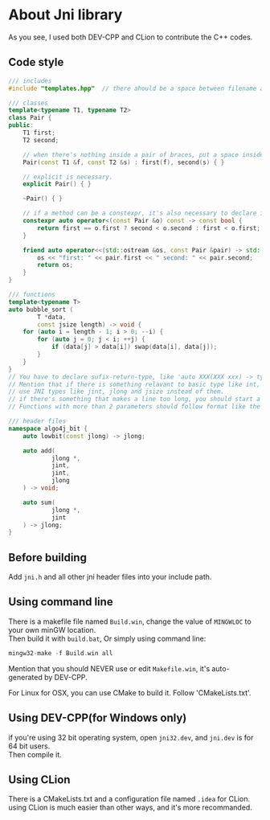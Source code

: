 # About Jni library

As you see, I used both DEV-CPP and CLion to contribute the C++ codes.

## Code style

```c++
/// includes
#include "templates.hpp"  // there ahould be a space between filename and the word 'include'

/// classes
template<typename T1, typename T2>
class Pair {
public:
	T1 first;
	T2 second;

	// when there's nothing inside a pair of braces, put a space inside.
	Pair(const T1 &f, const T2 &s) : first(f), second(s) { }

	// explicit is necessary.
	explicit Pair() { }

	~Pair() { }

	// if a method can be a constexpr, it's also necessary to declare it as one.
	constexpr auto operator<(const Pair &o) const -> const bool {
		return first == o.first ? second < o.second : first < o.first;
	}

	friend auto operator<<(std::ostream &os, const Pair &pair) -> std::ostream& {
		os << "first: " << pair.first << " second: " << pair.second;
		return os;
	}
}

/// functions
template<typename T>
auto bubble_sort (
		T *data,
		const jsize length) -> void {
	for (auto i = length - 1; i > 0; --i) {
		for (auto j = 0; j < i; ++j) {
			if (data[j] > data[i]) swap(data[i], data[j]);
		}
	}
}
// You have to declare sufix-return-type, like 'auto XXX(XXX xxx) -> type'.
// Mention that if there is something relavant to basic type like int, long or size_t,
// use JNI types like jint, jlong and jsize instead of them.
// if there's something that makes a line too long, you should start a new line as you see above.
// Functions with more than 2 parameters should follow format like the one above.

/// header files
namespace algo4j_bit {
	auto lowbit(const jlong) -> jlong;

	auto add(
			jlong *,
			jint,
			jint,
			jlong
	) -> void;

	auto sum(
			jlong *,
			jint
	) -> jlong;
}

```

## Before building

Add `jni.h` and all other jni header files into your include path.

## Using command line

There is a makefile file named `Build.win`, change the value of `MINGWLOC` to your own minGW location.<br/>
Then build it with `build.bat`, Or simply using command line:

```c
mingw32-make -f Build.win all
```

Mention that you should NEVER use or edit `Makefile.win`, it's auto-generated by DEV-CPP.

For Linux for OSX, you can use CMake to build it. Follow 'CMakeLists.txt'.

## Using DEV-CPP(for Windows only)

if you're using 32 bit operating system, open `jni32.dev`, and `jni.dev` is for 64 bit users. <br/>
Then compile it.

## Using CLion

There is a CMakeLists.txt and a configuration file named `.idea` for CLion.<br/>
using CLion is much easier than other ways, and it's more recommanded.
